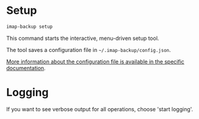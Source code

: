 # Setup

```sh
imap-backup setup
```

This command starts the interactive, menu-driven setup tool.

The tool saves a configuration file in `~/.imap-backup/config.json`.

[More information about the configuration file is available in the specific documentation](../configuration.md).

# Logging

If you want to see verbose output for all operations, choose 'start logging'.
